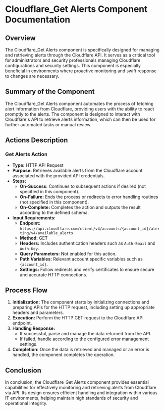 # Cloudflare_Get Alerts Component Documentation

## Overview

The Cloudflare_Get Alerts component is specifically designed for managing and retrieving alerts through the Cloudflare API. It serves as a critical tool for administrators and security professionals managing Cloudflare configurations and security settings. This component is especially beneficial in environments where proactive monitoring and swift response to changes are necessary.

## Summary of the Component

The Cloudflare_Get Alerts component automates the process of fetching alert information from Cloudflare, providing users with the ability to react promptly to the alerts. The component is designed to interact with Cloudflare's API to retrieve alerts information, which can then be used for further automated tasks or manual review.

## Actions Description

### Get Alerts Action

- **Type:** HTTP API Request
- **Purpose:** Retrieves available alerts from the Cloudflare account associated with the provided API credentials.
- **Steps:**
  - **On-Success:** Continues to subsequent actions if desired (not specified in this component).
  - **On-Failure:** Ends the process or redirects to error handling routines (not specified in this component).
  - **On-Complete:** Completes the action and outputs the result according to the defined schema.
- **Input Requirements:**
  - **Endpoint:** `https://api.cloudflare.com/client/v4/accounts/{account_id}/alerting/v4/available_alerts`
  - **Method:** GET
  - **Headers:** Includes authentication headers such as `Auth-Email` and `Auth-Key`.
  - **Query Parameters:** Not enabled for this action.
  - **Path Variables:** Relevant account specific variables such as `{account_id}`.
  - **Settings:** Follow redirects and verify certificates to ensure secure and accurate HTTP connections.

## Process Flow

1. **Initialization:** The component starts by initializing connections and preparing APIs for the HTTP request, including setting up appropriate headers and parameters.
2. **Execution:** Perform the HTTP GET request to the Cloudflare API endpoint.
3. **Handling Response:**
    - If successful, parse and manage the data returned from the API.
    - If failed, handle according to the configured error management settings.
4. **Completion:** Once the data is retrieved and managed or an error is handled, the component completes the operation.

## Conclusion

In conclusion, the Cloudflare_Get Alerts component provides essential capabilities for effectively monitoring and retrieving alerts from Cloudflare via API. Its design ensures efficient handling and integration within various IT environments, helping maintain high standards of security and operational integrity.

